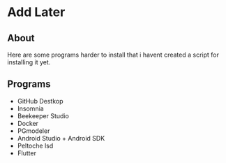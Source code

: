 # Add Later

## About

Here are some programs harder to install that i havent created a script for installing it yet.
  
## Programs

- GitHub Destkop
- Insomnia
- Beekeeper Studio
- Docker
- PGmodeler
- Android Studio + Android SDK
- Peltoche lsd
- Flutter
